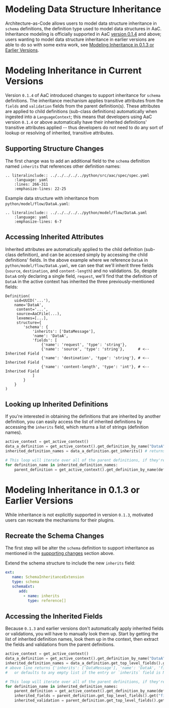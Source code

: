 # Modeling Data Structure Inheritance
Architecture-as-Code allows users to model data structure inheritance in `schema` definitions, the definition type used to model data structures in AaC. Inheritance modeling is officially supported in AaC [version 0.1.4](https://github.com/DevOps-MBSE/AaC/releases/tag/v0.1.4) and above; users wanting to model data structure inheritance in earlier versions are able to do so with some extra work, see [Modeling Inheritance in 0.1.3 or Earlier Versions](#modeling-inheritance-in-013-or-earlier-versions).

# Modeling Inheritance in Current Versions
Version `0.1.4` of AaC introduced changes to support inheritance for `schema` definitions. The inheritance mechanism applies transitive attributes from the `fields` and `validation` fields from the parent definition(s). These attributes are applied to child definitions (sub-class definitions) automatically when ingested into a `LanguageContext`; this means that developers using AaC version `0.1.4` or above automatically have their inherited definitions' transitive attributes applied -- thus developers do not need to do any sort of lookup or resolving of inherited, transitive attributes.

## Supporting Structure Changes
The first change was to add an additional field to the `schema` definition named `inherits` that references other definition names:

```{eval-rst}
.. literalinclude:: ../../../../../python/src/aac/spec/spec.yaml
    :language: yaml
    :lines: 266-311
    :emphasize-lines: 22-25
```

Example data structure with inheritance from `python/model/flow/DataA.yaml`:

```{eval-rst}
.. literalinclude:: ../../../../../python/model/flow/DataA.yaml
    :language: yaml
    :emphasize-lines: 6-7
```
## Accessing Inherited Attributes
Inherited attributes are automatically applied to the child definition (sub-class definition), and can be accessed simply by accessing the child definitions' fields. In the above example where we reference `DataA` in `python/model/flow/DataA.yaml`, we can see that we'll inherit three fields (`source`, `destination`, and `content-length`) and no validations. So, despite `DataA` only declaring a single field, `request`, we'll find that the definition of `DataA` in the active context has inherited the three previously-mentioned fields:
```
Definition(
    uid=UUID('...'),
    name='DataA',
     content='...',
     source=AaCFile(...),
     lexemes=[...],
     structure={
        'schema': {
            'inherits': ['DataMessage'],
            'name': 'DataA',
            'fields': [
                {'name': 'request', 'type': 'string'},
                {'name': 'source', 'type': 'string'},      # <-- Inherited Field
                {'name': 'destination', 'type': 'string'}, # <-- Inherited Field
                {'name': 'content-length', 'type': 'int'}, # <-- Inherited Field
            ]
        }
    }
)
```

## Looking up Inherited Definitions
If you're interested in obtaining the definitions that are inherited by another definition, you can easily access the list of inherited definitions by accessing the `inherits` field, which returns a list of strings (definition names).
```python
active_context = get_active_context()
data_a_definition = get_active_context().get_definition_by_name("DataA")
inherited_definition_names = data_a_definition.get_inherits() # returns ['DataMessage']

# This loop will iterate over all of the parent definitions, if they're in the active context.
for definition_name in inherited_definition_names:
    parent_definition = get_active_context().get_definition_by_name(definition_name)
```

# Modeling Inheritance in 0.1.3 or Earlier Versions
While inheritance is not explicitly supported in version `0.1.3`, motivated users can recreate the mechanisms for their plugins.

## Recreate the Schema Changes
The first step will be alter the `schema` definition to support inheritance as mentioned in the [supporting changes](#modeling-inheritance-in-013-or-earlier-versions) section above.

Extend the schema structure to include the new `inherits` field:
```yaml
ext:
   name: SchemaInheritanceExtension
   type: schema
   schemaExt:
      add:
        - name: inherits
          type: reference[]
```

## Accessing the Inherited Fields
Because `0.1.3` and earlier versions don't automatically apply inherited fields or validations, you will have to manually look them up. Start by getting the list of inherited definition names, look them up in the context, then extract the fields and validations from the parent definitions.

```python
active_context = get_active_context()
data_a_definition = get_active_context().get_definition_by_name("DataA")    ### TODO: POPO update ###
inherited_definition_names = data_a_definition.get_top_level_fields().get("inherits") or []    ### TODO: POPO update ### 
# above line returns {'inherits': ['DataMessage'], 'name': 'DataA', 'fields': [{'name': 'request', 'type': 'string'}]}
#   or defaults to any empty list if the entry or `inherits` field is None.

# This loop will iterate over all of the parent definitions, if they're in the active context.
for definition_name in inherited_definition_names:
    parent_definition = get_active_context().get_definition_by_name(definition_name)
    inherited_fields = parent_definition.get_top_level_fields().get("fields") or [] # We access 'fields' again because this is a schema definition
    inherited_validation = parent_definition.get_top_level_fields().get("validation") or []
```
